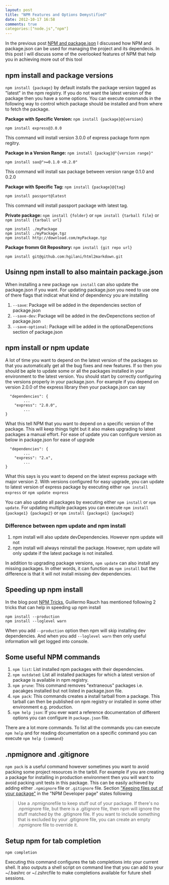 ```yaml
---
layout: post
title: "NPM Features and Options Demystified"
date: 2012-10-17 16:58
comments: true
categories:["node.js","npm"] 
---
```

In the previous post [NPM and package.json](http://himanshu.gilani.info/blog/2012/07/29/npm-and-package-dot-json/) I discussed how NPM and package.json can be used for managing the project and its dependecis. In this post I will discuss some of the overlooked features of NPM that help you in achieving more out of this tool

## npm install and package versions 

`npm install {package}` by default installs the package version tagged as "latest" in the npm registry. If you do not want the latest version of the package then you have a some options. You can execute commands in the following way to control which package should be installed and from where to fetch the package. 

**Package with Specific Version:** `npm install {package}@{version}` 

```
npm install express@3.0.0
```

This command will install version 3.0.0 of express package form npm regitry.

**Package in a Version Range:**  `npm install {packag}@"{version range}"` 

```
npm install sax@">=0.1.0 <0.2.0"
```

This command will install sax package between version range 0.1.0 and 0.2.0

**Package with Specific Tag:** `npm install {package}@{tag}`

```
npm install passport@latest
```

This command will install passport package with latest tag.

**Private package:** `npm install {folder}` or `npm install {tarball file}` or `npm install {tarball url}`

```
npm install ./myPackage
npm install ./myPackage.tgz
npm install http://download.com/myPackage.tgz
```

**Package fromm Git Repository:** `npm install {git repo url}`

```
npm install git@github.com:hgilani/html2markdown.git
```

## Usinng npm install to also maintain package.json

When installing a new package `npm install` can also update the package.json if you want. For updating package.json you need to use one of there flags that indicat what kind of dependency you are installing

1. `--save`: Package will be added in the dependencies section of package.json
2. `--save-dev`: Package will be added in the devDepenctions section of package.json 
3. `--save-optional`: Package will be added in the optionalDepenctions section of package.json

## npm install or npm update

A lot of time you want to depend on the latest version of the packages so that you automatically get all the bug fixes and new features. If so then you should be aple to update some or all the packages installed in your environment to the latest version. You should start by correctly configuring the versions properly in your package.json. For example if you depend on version 2.0.0 of the express library then your package.json can say

```
  "dependencies": {
 		...
    "express": "2.0.0",
    	...
}
```

What this tell NPM that you want to depend on a specific version of the package. This will keep things tight but it also makes upgrading to latest packages a manual effort. For ease of update you can configure version as below in package.json for ease of upgrade

```
  "dependencies": {
 		...
    "express": "2.x",
    	...
}
``` 

What this says is you want to depend on the latest express package with major version 2. With versions configured for easy upgrade, you can update to latest version of express package by executing either `npm install express` or `npm update express`

You can also update all packages by executing either `npm install` or `npm update`. For updating multiple packages you can execute `npm install {package1} {package2}` or `npm install {package1} {package2}`

### Difference between npm update and npm install

1. npm install will also update devDependencies. However npm update will not
2. npm install will always reinstall the package. However, npm update will only update if the latest package is not installed.

In addition to upgrading package versions, `npm update` can also install any missing packages. In other words, it can function as `npm install` but the difference is that it will not install missing dev dependencies. 

## Speeding up npm install

In the blog post [NPM Tricks](http://www.devthought.com/2012/02/17/npm-tricks/), Guillermo Rauch has mentioned following 2 tricks that can help in speeding up npm install

```
npm install --production
npm install --loglevel warn
```

When you add `--production` option then npm will skip installing dev dependencies. And when you add `--loglevel warn` then only useful information will get logged into console. 
 
## Some useful NPM commands

1. `npm list`: List installed npm packages with their dependencies. 
2. `npm outdated`: List all installed packages for which a latest version of package is available in npm registry.
3. `npm prune`: This command removes "extraneous" packages i.e. pacakges installed but not listed in package.json file.
4. `npm pack`: This commands creates a install tarball from a package. This tarball can then be published on npm registry or installed in some other environment e.g. production.  
5. `npm help json`: If you ever want a reference documentation of different options you can configure in `package.json` file.

There are a lot more commands. To list all the commands you can execute `npm help` and for reading documentation on a specific command you can execute `npm help {command}`

## .npmignore and .gitignore

`npm pack` is a useful command however sometimes you want to avoid packing some project resources in the tarbll. For example if you are creating a package for installing in production environment then you will want to avoid packing unit tests in this package. This can be easily achieved by adding either `.npmignore` file or `.gitignore` file. Section ["Keeping files out of your package"](https://npmjs.org/doc/developers.html) in the "NPM Developer page" states following

> Use a .npmignorefile to keep stuff out of your package. If there's no .npmignore file, but there is a .gitignore file, then npm will ignore the stuff matched by the .gitignore file. If you want to include something that is excluded by your .gitignore file, you can create an empty .npmignore file to override it.

## Setup npm for tab completion

```
npm completion
```

Executing this command configures the tab completions into your current shell. It also outputs a shell script on command line that you can add to your ~/.bashrc or ~/.zshrcfile to make completions available for future shell sessions.
